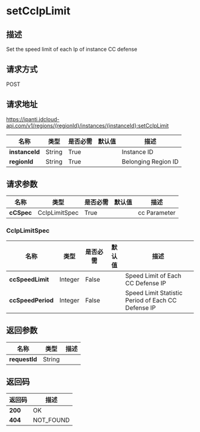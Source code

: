 # setCcIpLimit


## 描述
Set the speed limit of each Ip of instance CC defense

## 请求方式
POST

## 请求地址
https://ipanti.jdcloud-api.com/v1/regions/{regionId}/instances/{instanceId}:setCcIpLimit

|名称|类型|是否必需|默认值|描述|
|---|---|---|---|---|
|**instanceId**|String|True| |Instance ID|
|**regionId**|String|True| |Belonging Region ID|

## 请求参数
|名称|类型|是否必需|默认值|描述|
|---|---|---|---|---|
|**cCSpec**|CcIpLimitSpec|True| |cc Parameter|

### CcIpLimitSpec
|名称|类型|是否必需|默认值|描述|
|---|---|---|---|---|
|**ccSpeedLimit**|Integer|False| |Speed Limit of Each CC Defense IP|
|**ccSpeedPeriod**|Integer|False| |Speed Limit Statistic Period of Each CC Defense IP|

## 返回参数
|名称|类型|描述|
|---|---|---|
|**requestId**|String| |


## 返回码
|返回码|描述|
|---|---|
|**200**|OK|
|**404**|NOT_FOUND|
